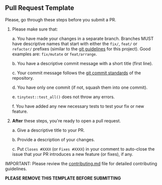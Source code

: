 ## Pull Request Template

Please, go through these steps before you submit a PR.

1. Please make sure that:

    a. You have made your changes in a separate branch. Branches MUST have descriptive names that start with either the `fix/`, `feat/` or `refactor/` prefixes (similar to the [git guidelines](./contributing.md#-git-commit-standards) for this project). Good examples are: `fix/mutate` or `feat/arrange`.

    b. You have a descriptive commit message with a short title (first line).

    c. Your commit message follows the [git commit standards](./contributing.md#-git-commit-standards) of the repository.

    d. You have only one commit (if not, squash them into one commit).

    e. `tinytest::test_all()` does not throw any errors.

    f. You have added any new necessary tests to test your fix or new feature.

2. **After** these steps, you're ready to open a pull request.

    a. Give a descriptive title to your PR.

    b. Provide a description of your changes.

    c. Put `Closes #XXXX` (or `Fixes #XXXX`) in your comment to auto-close the issue that your PR introduces a new feature (or fixes), if any.

IMPORTANT: Please review the [contributing.md](./contributing.md) file for detailed contributing guidelines.

**PLEASE REMOVE THIS TEMPLATE BEFORE SUBMITTING**
